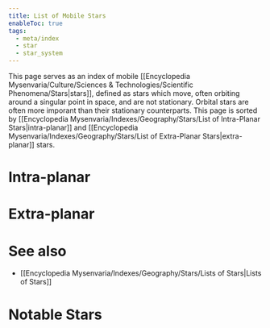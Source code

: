 ```yaml
---
title: List of Mobile Stars
enableToc: true
tags:
  - meta/index
  - star
  - star_system
---
```


This page serves as an index of mobile [[Encyclopedia Mysenvaria/Culture/Sciences & Technologies/Scientific Phenomena/Stars|stars]], defined as stars which move, often orbiting around a singular point in space, and are not stationary. Orbital stars are often more imporant than their stationary counterparts. This page is sorted by [[Encyclopedia Mysenvaria/Indexes/Geography/Stars/List of Intra-Planar Stars|intra-planar]] and [[Encyclopedia Mysenvaria/Indexes/Geography/Stars/List of Extra-Planar Stars|extra-planar]] stars.

# Intra-planar

# Extra-planar

# See also
- [[Encyclopedia Mysenvaria/Indexes/Geography/Stars/Lists of Stars|Lists of Stars]]


# Notable Stars